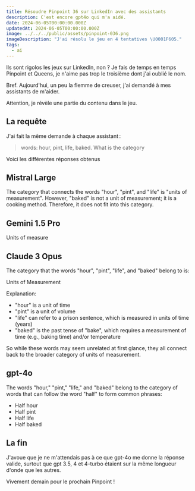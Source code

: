 ```yaml
---
title: Résoudre Pinpoint 36 sur LinkedIn avec des assistants
description: C'est encore gpt4o qui m'a aidé.
date: 2024-06-05T00:00:00.000Z
updatedAt: 2024-06-05T00:00:00.000Z
image: ../../../public/assets/pinpoint-036.png
imageDescription: "J'ai résolu le jeu en 4 tentatives \U0001F605."
tags:
  - ai
---
```


Ils sont rigolos les jeux sur LinkedIn, non ? Je fais de temps en temps Pinpoint et Queens, je n'aime pas trop le troisième dont j'ai oublié le nom.

Bref. Aujourd'hui, un peu la flemme de creuser, j'ai demandé à mes assistants de m'aider.

Attention, je révèle une partie du contenu dans le jeu.

## La requête

J'ai fait la même demande à chaque assistant :

> words: hour, pint, life, baked. What is the category

Voici les différentes réponses obtenus

## Mistral Large

The category that connects the words "hour", "pint", and "life" is "units of measurement". However, "baked" is not a unit of measurement; it is a cooking method. Therefore, it does not fit into this category.

## Gemini 1.5 Pro

Units of measure

## Claude 3 Opus

The category that the words "hour", "pint", "life", and "baked" belong to is:

Units of Measurement

Explanation:

- "hour" is a unit of time
- "pint" is a unit of volume
- "life" can refer to a prison sentence, which is measured in units of time (years)
- "baked" is the past tense of "bake", which requires a measurement of time (e.g., baking time) and/or temperature

So while these words may seem unrelated at first glance, they all connect back to the broader category of units of measurement.

## gpt-4o

The words "hour," "pint," "life," and "baked" belong to the category of words that can follow the word "half" to form common phrases:

- Half hour
- Half pint
- Half life
- Half baked

## La fin

J'avoue que je ne m'attendais pas à ce que gpt-4o me donne la réponse valide, surtout que gpt 3.5, 4 et 4-turbo étaient sur la même longueur d'onde que les autres.

Vivement demain pour le prochain Pinpoint !
